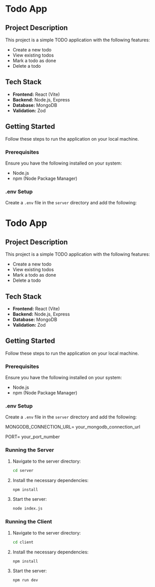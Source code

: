 # Todo App

## Project Description

This project is a simple TODO application with the following features:

- Create a new todo
- View existing todos
- Mark a todo as done
- Delete a todo

## Tech Stack

- **Frontend:** React (Vite)
- **Backend:** Node.js, Express
- **Database:** MongoDB
- **Validation:** Zod

## Getting Started

Follow these steps to run the application on your local machine.

### Prerequisites

Ensure you have the following installed on your system:
- Node.js
- npm (Node Package Manager)

### .env Setup

Create a `.env` file in the `server` directory and add the following:

# Todo App

## Project Description

This project is a simple TODO application with the following features:

- Create a new todo
- View existing todos
- Mark a todo as done
- Delete a todo

## Tech Stack

- **Frontend:** React (Vite)
- **Backend:** Node.js, Express
- **Database:** MongoDB
- **Validation:** Zod

## Getting Started

Follow these steps to run the application on your local machine.

### Prerequisites

Ensure you have the following installed on your system:
- Node.js
- npm (Node Package Manager)

### .env Setup

Create a `.env` file in the `server` directory and add the following:

MONGODB_CONNECTION_URL= your_mongodb_connection_url

PORT= your_port_number


### Running the Server

1. Navigate to the server directory:
   ```bash
   cd server
   
2. Install the necessary dependencies:
   ```bash
   npm install
   
3. Start the server:
   ```bash
   node index.js
   
   
### Running the Client

1. Navigate to the server directory:
   ```bash
   cd client
   
2. Install the necessary dependencies:
   ```bash
   npm install
   
3. Start the server:
   ```bash
   npm run dev
